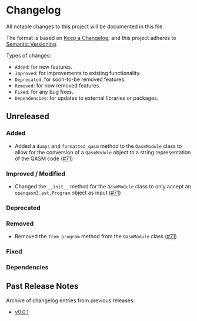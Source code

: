 # Changelog

All notable changes to this project will be documented in this file.

The format is based on [Keep a Changelog](https://keepachangelog.com/en/1.1.0/), and this project adheres to [Semantic Versioning](https://semver.org/spec/v2.0.0.html).

Types of changes:
- `Added`: for new features.
- `Improved`: for improvements to existing functionality.
- `Deprecated`: for soon-to-be removed features.
- `Removed`: for now removed features.
- `Fixed`: for any bug fixes.
- `Dependencies`: for updates to external libraries or packages.

## Unreleased

### Added
- Added a `dumps` and `formatted_qasm` method to the `QasmModule` class to allow for the conversion of a `QasmModule` object to a string representation of the QASM code ([#71](https://github.com/qBraid/pyqasm/pull/71))

### Improved / Modified
- Changed the `__init__` method for the `QasmModule` class to only accept an `openqasm3.ast.Program` object as input ([#71](https://github.com/qBraid/pyqasm/pull/71))

### Deprecated

### Removed
- Removed the `from_program` method from the `QasmModule` class ([#71](https://github.com/qBraid/pyqasm/pull/71))

### Fixed

### Dependencies

## Past Release Notes

Archive of changelog entries from previous releases:

- [v0.0.1](https://github.com/qBraid/pyqasm/releases/tag/v0.0.1)
